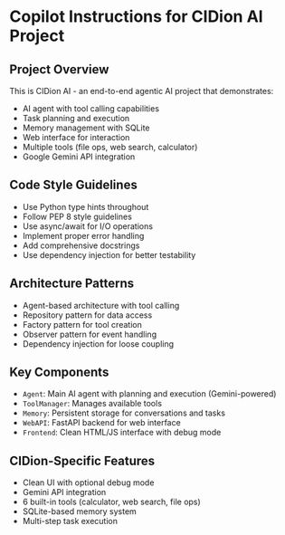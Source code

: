 # Copilot Instructions for CIDion AI Project

<!-- Use this file to provide workspace-specific custom instructions to Copilot. For more details, visit https://code.visualstudio.com/docs/copilot/copilot-customization#_use-a-githubcopilotinstructionsmd-file -->

## Project Overview
This is CIDion AI - an end-to-end agentic AI project that demonstrates:
- AI agent with tool calling capabilities
- Task planning and execution
- Memory management with SQLite
- Web interface for interaction
- Multiple tools (file ops, web search, calculator)
- Google Gemini API integration

## Code Style Guidelines
- Use Python type hints throughout
- Follow PEP 8 style guidelines
- Use async/await for I/O operations
- Implement proper error handling
- Add comprehensive docstrings
- Use dependency injection for better testability

## Architecture Patterns
- Agent-based architecture with tool calling
- Repository pattern for data access
- Factory pattern for tool creation
- Observer pattern for event handling
- Dependency injection for loose coupling

## Key Components
- `Agent`: Main AI agent with planning and execution (Gemini-powered)
- `ToolManager`: Manages available tools
- `Memory`: Persistent storage for conversations and tasks
- `WebAPI`: FastAPI backend for web interface
- `Frontend`: Clean HTML/JS interface with debug mode

## CIDion-Specific Features
- Clean UI with optional debug mode
- Gemini API integration
- 6 built-in tools (calculator, web search, file ops)
- SQLite-based memory system
- Multi-step task execution
